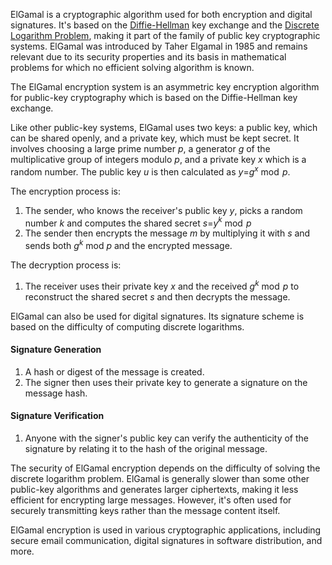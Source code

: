 ElGamal is a cryptographic algorithm used for both encryption and digital signatures. It's based on the [Diffie-Hellman](../cryptography/dh.md) key exchange and the [Discrete Logarithm Problem](../cryptography/dlp.md), making it part of the family of public key cryptographic systems. ElGamal was introduced by Taher Elgamal in 1985 and remains relevant due to its security properties and its basis in mathematical problems for which no efficient solving algorithm is known.

The ElGamal encryption system is an asymmetric key encryption algorithm for public-key cryptography which is based on the Diffie-Hellman key exchange.

Like other public-key systems, ElGamal uses two keys: a public key, which can be shared openly, and a private key, which must be kept secret. It involves choosing a large prime number $p$, a generator $g$ of the multiplicative group of integers modulo $p$, and a private key $x$ which is a random number. The public key $u$ is then calculated as $y$=$g$$^x$ mod  $p$.

The encryption process is:

1. The sender, who knows the receiver's public key $y$, picks a random number $k$ and computes the shared secret $s$=$y$$^k$ mod  $p$
2. The sender then encrypts the message $m$ by multiplying it with $s$ and sends both $g$$^k$ mod $p$ and the encrypted message.

The decryption process is:

1. The receiver uses their private key $x$ and the received $g$$^k$ mod  $p$ to reconstruct the shared secret $s$ and then decrypts the message.

ElGamal can also be used for digital signatures. Its signature scheme is based on the difficulty of computing discrete logarithms.

#### Signature Generation

1. A hash or digest of the message is created.
2. The signer then uses their private key to generate a signature on the message hash.

#### Signature Verification

1. Anyone with the signer's public key can verify the authenticity of the signature by relating it to the hash of the original message.

The security of ElGamal encryption depends on the difficulty of solving the discrete logarithm problem. ElGamal is generally slower than some other public-key algorithms and generates larger ciphertexts, making it less efficient for encrypting large messages. However, it's often used for securely transmitting keys rather than the message content itself.

ElGamal encryption is used in various cryptographic applications, including secure email communication, digital signatures in software distribution, and more.
